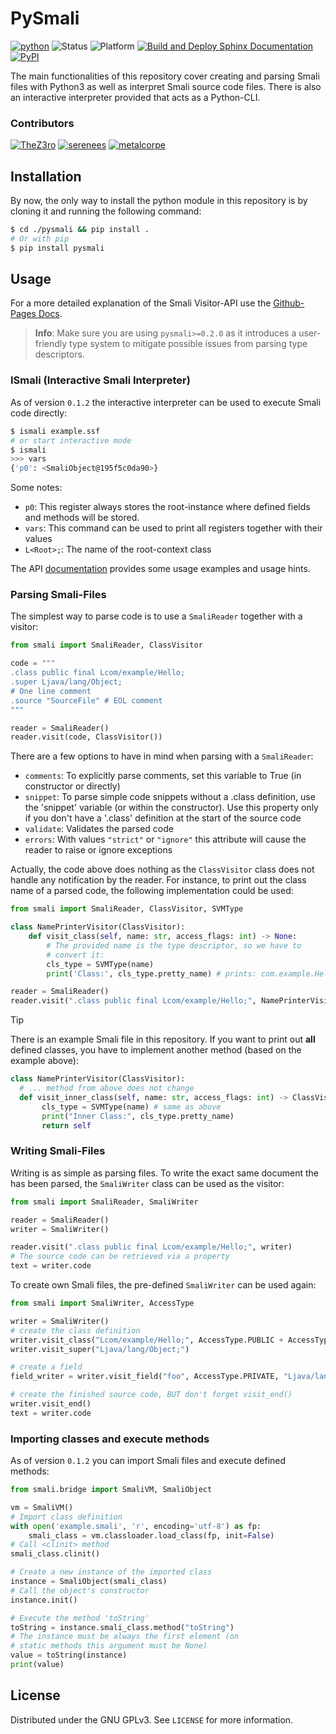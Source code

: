 # PySmali

[![python](https://img.shields.io/badge/python-3.8+-blue.svg?logo=python&labelColor=lightgrey)](https://www.python.org/downloads/)
![Status](https://img.shields.io:/static/v1?label=Status&message=Pre-Release&color=teal)
![Platform](https://img.shields.io:/static/v1?label=Platforms&message=Linux|Windows&color=lightgrey)
[![Build and Deploy Sphinx Documentation](https://github.com/MatrixEditor/pysmali/actions/workflows/sphinx.yml/badge.svg)](https://github.com/MatrixEditor/pysmali/actions/workflows/sphinx.yml)
[![PyPI](https://img.shields.io/pypi/v/pysmali)](https://pypi.org/project/pysmali/)


The main functionalities of this repository cover creating and parsing Smali files with Python3 as well as interpret Smali source code files. There is also an interactive interpreter provided that acts as a Python-CLI.

### Contributors

[![TheZ3ro](https://img.shields.io:/static/v1?label=Fixer&message=TheZ3ro)](https://github.com/TheZ3ro)
[![serenees](https://img.shields.io:/static/v1?label=Patcher&message=serenees)](https://github.com/serenees)
[![metalcorpe](https://img.shields.io:/static/v1?label=Patcher&message=metalcorpe)](https://github.com/metalcorpe)


## Installation

By now, the only way to install the python module in this repository is by cloning it and running the following command:

```bash
$ cd ./pysmali && pip install .
# Or with pip
$ pip install pysmali
```

## Usage

For a more detailed explanation of the Smali Visitor-API use the [Github-Pages Docs](https://matrixeditor.github.io/pysmali/).

> **Info**: Make sure you are using ``pysmali>=0.2.0`` as it introduces a user-friendly type system to mitigate possible issues from parsing type descriptors.

### ISmali (Interactive Smali Interpreter)

As of version `0.1.2` the interactive interpreter can be used to execute Smali code directly:

```bash
$ ismali example.ssf
# or start interactive mode
$ ismali
>>> vars
{'p0': <SmaliObject@195f5c0da90>}
```

Some notes:

* ``p0``: This register always stores the root-instance where defined fields and methods will be stored.
* ``vars``: This command can be used to print all registers together with their values
* `L<Root>;`: The name of the root-context class

The API [documentation](https://matrixeditor.github.io/pysmali/) provides some usage examples and usage hints.

### Parsing Smali-Files

The simplest way to parse code is to use a `SmaliReader` together with a visitor:

```python
from smali import SmaliReader, ClassVisitor

code = """
.class public final Lcom/example/Hello;
.super Ljava/lang/Object;
# One line comment
.source "SourceFile" # EOL comment
"""

reader = SmaliReader()
reader.visit(code, ClassVisitor())
```

There are a few options to have in mind when parsing with a `SmaliReader`:

* `comments`: To explicitly parse comments, set this variable to True (in constructor or directly)
* `snippet`: To parse simple code snippets without a .class definition, use the 'snippet' variable (or within the constructor). Use this property only if you don't have a '.class' definition at the start of the source code
* `validate`: Validates the parsed code
* `errors`: With values `"strict"` or `"ignore"` this attribute will cause the reader to raise or ignore exceptions

Actually, the code above does nothing as the `ClassVisitor` class does not handle any notification by the reader. For instance, to print out the class name of a parsed code, the following implementation could be used:

```python
from smali import SmaliReader, ClassVisitor, SVMType

class NamePrinterVisitor(ClassVisitor):
    def visit_class(self, name: str, access_flags: int) -> None:
        # The provided name is the type descriptor, so we have to
        # convert it:
        cls_type = SVMType(name)
        print('Class:', cls_type.pretty_name) # prints: com.example.Hello

reader = SmaliReader()
reader.visit(".class public final Lcom/example/Hello;", NamePrinterVisitor())
```

> [!TIP]
> There is an example Smali file in this repository. If you want to print out **all**
> defined classes, you have to implement another method (based on the example above):
> ```python
> class NamePrinterVisitor(ClassVisitor):
>   # ... method from above does not change
>   def visit_inner_class(self, name: str, access_flags: int) -> ClassVisitor:
>        cls_type = SVMType(name) # same as above
>        print("Inner Class:", cls_type.pretty_name)
>        return self
> ```

### Writing Smali-Files

Writing is as simple as parsing files. To write the exact same document the has been parsed, the `SmaliWriter` class can be used as the visitor:

```python
from smali import SmaliReader, SmaliWriter

reader = SmaliReader()
writer = SmaliWriter()

reader.visit(".class public final Lcom/example/Hello;", writer)
# The source code can be retrieved via a property
text = writer.code
```

To create own Smali files, the pre-defined `SmaliWriter` can be used again:

```python
from smali import SmaliWriter, AccessType

writer = SmaliWriter()
# create the class definition
writer.visit_class("Lcom/example/Hello;", AccessType.PUBLIC + AccessType.FINAL)
writer.visit_super("Ljava/lang/Object;")

# create a field
field_writer = writer.visit_field("foo", AccessType.PRIVATE, "Ljava/lang/String")

# create the finished source code, BUT don't forget visit_end()
writer.visit_end()
text = writer.code
```

### Importing classes and execute methods

As of version `0.1.2` you can import Smali files and execute defined methods:

```python
from smali.bridge import SmaliVM, SmaliObject

vm = SmaliVM()
# Import class definition
with open('example.smali', 'r', encoding='utf-8') as fp:
    smali_class = vm.classloader.load_class(fp, init=False)
# Call <clinit> method
smali_class.clinit()

# Create a new instance of the imported class
instance = SmaliObject(smali_class)
# Call the object's constructor
instance.init()

# Execute the method 'toString'
toString = instance.smali_class.method("toString")
# The instance must be always the first element (on
# static methods this argument must be None)
value = toString(instance)
print(value)
```



## License

Distributed under the GNU GPLv3. See `LICENSE` for more information.
